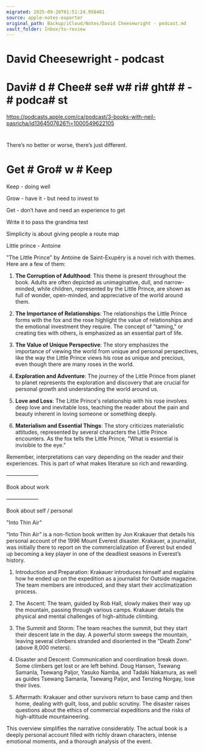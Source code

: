 ```yaml
---
migrated: 2025-09-20T01:51:24.958481
source: apple-notes-exporter
original_path: Backup/iCloud/Notes/David Cheesewright - podcast.md
vault_folder: Inbox/to-review
---
```

# David Cheesewright - podcast

# Davi# d # Chee# se# w# ri# ght#  # - # podca# st # 

https://podcasts.apple.com/ca/podcast/3-books-with-neil-pasricha/id1364507626?i=1000549622105
# 

There’s no better or worse, there’s just different.

# Get # Gro# w # Keep

Keep - doing well

Grow - have it - but need to invest to 

Get - don’t have and need an experience to get

Write it to pass the grandma test 

Simplicity is about giving people a route map 

Little prince - Antoine 

"The Little Prince" by Antoine de Saint-Exupéry is a novel rich with themes. Here are a few of them:

1. **The Corruption of Adulthood**: This theme is present throughout the book. Adults are often depicted as unimaginative, dull, and narrow-minded, while children, represented by the Little Prince, are shown as full of wonder, open-minded, and appreciative of the world around them.

2. **The Importance of Relationships**: The relationships the Little Prince forms with the fox and the rose highlight the value of relationships and the emotional investment they require. The concept of "taming," or creating ties with others, is emphasized as an essential part of life.

3. **The Value of Unique Perspective**: The story emphasizes the importance of viewing the world from unique and personal perspectives, like the way the Little Prince views his rose as unique and precious, even though there are many roses in the world.

4. **Exploration and Adventure**: The journey of the Little Prince from planet to planet represents the exploration and discovery that are crucial for personal growth and understanding the world around us.

5. **Love and Loss**: The Little Prince's relationship with his rose involves deep love and inevitable loss, teaching the reader about the pain and beauty inherent in loving someone or something deeply. 

6. **Materialism and Essential Things**: The story criticizes materialistic attitudes, represented by several characters the Little Prince encounters. As the fox tells the Little Prince, "What is essential is invisible to the eye."

Remember, interpretations can vary depending on the reader and their experiences. This is part of what makes literature so rich and rewarding.

——————

Book about work

——————

Book about self / personal 

"Into Thin Air"

“Into Thin Air” is a non-fiction book written by Jon Krakauer that details his personal account of the 1996 Mount Everest disaster. Krakauer, a journalist, was initially there to report on the commercialization of Everest but ended up becoming a key player in one of the deadliest seasons in Everest’s history.

1. Introduction and Preparation: Krakauer introduces himself and explains how he ended up on the expedition as a journalist for Outside magazine. The team members are introduced, and they start their acclimatization process.

2. The Ascent: The team, guided by Rob Hall, slowly makes their way up the mountain, passing through various camps. Krakauer details the physical and mental challenges of high-altitude climbing.

3. The Summit and Storm: The team reaches the summit, but they start their descent late in the day. A powerful storm sweeps the mountain, leaving several climbers stranded and disoriented in the "Death Zone" (above 8,000 meters).

4. Disaster and Descent: Communication and coordination break down. Some climbers get lost or are left behind. Doug Hansen, Tsewang Samanla, Tsewang Paljor, Yasuko Namba, and Tadaki Nakamura, as well as guides Tsewang Samanla, Tsewang Paljor, and Tenzing Norgay, lose their lives.

5. Aftermath: Krakauer and other survivors return to base camp and then home, dealing with guilt, loss, and public scrutiny. The disaster raises questions about the ethics of commercial expeditions and the risks of high-altitude mountaineering.

This overview simplifies the narrative considerably. The actual book is a deeply personal account filled with richly drawn characters, intense emotional moments, and a thorough analysis of the event.

